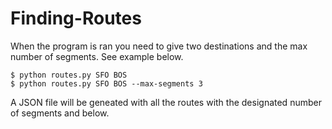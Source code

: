 # Finding-Routes
When the program is ran you need to give two destinations and the max number of segments. See example below.
```
$ python routes.py SFO BOS
$ python routes.py SFO BOS --max-segments 3
```
A JSON file will be geneated with all the routes with the designated number of segments and below.

